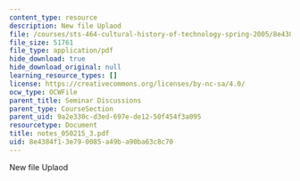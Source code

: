 ```yaml
---
content_type: resource
description: New file Uplaod
file: /courses/sts-464-cultural-history-of-technology-spring-2005/8e4384f13e790085a49ba90ba63c8c70_notes_050215_3.pdf
file_size: 51761
file_type: application/pdf
hide_download: true
hide_download_original: null
learning_resource_types: []
license: https://creativecommons.org/licenses/by-nc-sa/4.0/
ocw_type: OCWFile
parent_title: Seminar Discussions
parent_type: CourseSection
parent_uid: 9a2e330c-d3ed-697e-de12-50f454f3a095
resourcetype: Document
title: notes_050215_3.pdf
uid: 8e4384f1-3e79-0085-a49b-a90ba63c8c70
---
```

New file Uplaod